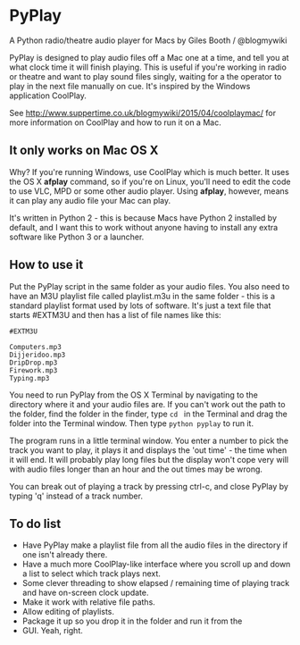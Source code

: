 # PyPlay
A Python radio/theatre audio player for Macs by Giles Booth / @blogmywiki

PyPlay is designed to play audio files off a Mac one at a time, and tell you at what clock time it will finish playing. This is useful if you're working in radio or theatre and want to play sound files singly, waiting for a the operator to play in the next file manually on cue. It's inspired by the Windows application CoolPlay.

See http://www.suppertime.co.uk/blogmywiki/2015/04/coolplaymac/ for more information on CoolPlay and how to run it on a Mac.

It only works on Mac OS X
-------------------------
Why?
If you're running Windows, use CoolPlay which is much better.
It uses the OS X **afplay** command, so if you're on Linux, you'll need to edit the code to use VLC, MPD or some other audio player. Using **afplay**, however, means it can play any audio file your Mac can play.

It's written in Python 2 - this is because Macs have Python 2 installed by default, and I want this to work without anyone having to install any extra software like Python 3 or a launcher.

How to use it
-------------
Put the PyPlay script in the same folder as your audio files. You also need to have an M3U playlist file called playlist.m3u in the same folder - this is a standard playlist format used by lots of software. It's just a text file that starts #EXTM3U and then has a list of file names like this:

    #EXTM3U

    Computers.mp3
    Dijjeridoo.mp3
    DripDrop.mp3
    Firework.mp3
    Typing.mp3

You need to run PyPlay from the OS X Terminal by navigating to the directory where it and your audio files are. If you can't work out the path to the folder, find the folder in the finder, type `cd ` in the Terminal and drag the folder into the Terminal window. Then type `python pyplay` to run it.

The program runs in a little terminal window. You enter a number to pick the track you want to play, it plays it and displays the 'out time' - the time when it will end. It will probably play long files but the display won't cope very will with audio files longer than an hour and the out times may be wrong.

You can break out of playing a track by pressing ctrl-c, and close PyPlay by typing 'q' instead of a track number.

To do list
----------
- Have PyPlay make a playlist file from all the audio files in the directory if one isn't already there.
- Have a much more CoolPlay-like interface where you scroll up and down a list to select which track plays next.
- Some clever threading to show elapsed / remaining time of playing track and have on-screen clock update.
- Make it work with relative file paths.
- Allow editing of playlists.
- Package it up so you drop it in the folder and run it from the 
- GUI. Yeah, right.
